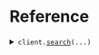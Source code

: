 # Reference
<details><summary><code>client.<a href="src/seed/client.py">search</a>(...)</code></summary>
<dl>
<dd>

#### 🔌 Usage

<dl>
<dd>

<dl>
<dd>

```python
import datetime

from seed import NestedUser, SeedApi, User

client = SeedApi(
    base_url="https://yourhost.com/path/to/api",
)
client.search(
    limit=1,
    id="id",
    date="date",
    deadline=datetime.datetime.fromisoformat(
        "2024-01-15 09:30:00+00:00",
    ),
    bytes="bytes",
    user=User(
        name="name",
        tags=["tags", "tags"],
    ),
    user_list=User(
        name="name",
        tags=["tags", "tags"],
    ),
    optional_deadline=datetime.datetime.fromisoformat(
        "2024-01-15 09:30:00+00:00",
    ),
    key_value={"keyValue": "keyValue"},
    optional_string="optionalString",
    nested_user=NestedUser(
        name="name",
        user=User(
            name="name",
            tags=["tags", "tags"],
        ),
    ),
    optional_user=User(
        name="name",
        tags=["tags", "tags"],
    ),
    exclude_user=User(
        name="name",
        tags=["tags", "tags"],
    ),
    filter="filter",
    neighbor=User(
        name="name",
        tags=["tags", "tags"],
    ),
    neighbor_required=User(
        name="name",
        tags=["tags", "tags"],
    ),
)

```
</dd>
</dl>
</dd>
</dl>

#### ⚙️ Parameters

<dl>
<dd>

<dl>
<dd>

**limit:** `int` 
    
</dd>
</dl>

<dl>
<dd>

**id:** `str` 
    
</dd>
</dl>

<dl>
<dd>

**date:** `str` 
    
</dd>
</dl>

<dl>
<dd>

**deadline:** `dt.datetime` 
    
</dd>
</dl>

<dl>
<dd>

**bytes:** `str` 
    
</dd>
</dl>

<dl>
<dd>

**user:** `User` 
    
</dd>
</dl>

<dl>
<dd>

**neighbor_required:** `SearchRequestNeighborRequired` 
    
</dd>
</dl>

<dl>
<dd>

**user_list:** `typing.Optional[typing.Union[User, typing.Sequence[User]]]` 
    
</dd>
</dl>

<dl>
<dd>

**optional_deadline:** `typing.Optional[dt.datetime]` 
    
</dd>
</dl>

<dl>
<dd>

**key_value:** `typing.Optional[typing.Dict[str, typing.Optional[str]]]` 
    
</dd>
</dl>

<dl>
<dd>

**optional_string:** `typing.Optional[str]` 
    
</dd>
</dl>

<dl>
<dd>

**nested_user:** `typing.Optional[NestedUser]` 
    
</dd>
</dl>

<dl>
<dd>

**optional_user:** `typing.Optional[User]` 
    
</dd>
</dl>

<dl>
<dd>

**exclude_user:** `typing.Optional[typing.Union[User, typing.Sequence[User]]]` 
    
</dd>
</dl>

<dl>
<dd>

**filter:** `typing.Optional[typing.Union[str, typing.Sequence[str]]]` 
    
</dd>
</dl>

<dl>
<dd>

**neighbor:** `typing.Optional[User]` 
    
</dd>
</dl>

<dl>
<dd>

**request_options:** `typing.Optional[RequestOptions]` — Request-specific configuration.
    
</dd>
</dl>
</dd>
</dl>


</dd>
</dl>
</details>

